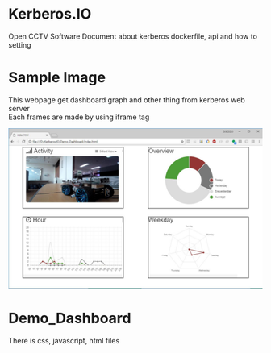 # Kerberos.IO
Open CCTV Software
Document about kerberos dockerfile, api and how to setting


# Sample Image

This webpage get dashboard graph and other thing from kerberos web server  
Each frames are made by using iframe tag


![Capture](./SampleImage/Demo_image.jpg)


# Demo_Dashboard

There is css, javascript, html files


